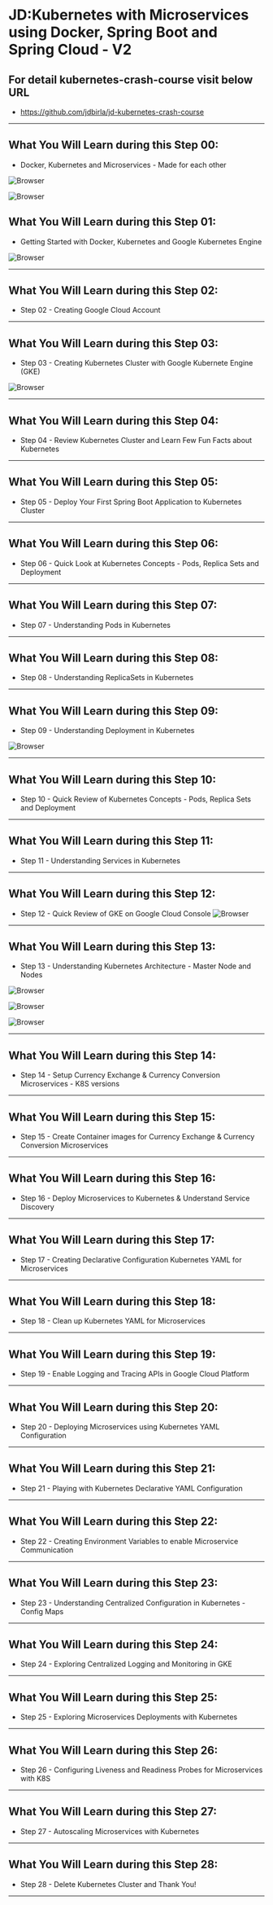 # JD:Kubernetes with Microservices using Docker, Spring Boot and Spring Cloud - V2

## For detail kubernetes-crash-course visit below URL
- https://github.com/jdbirla/jd-kubernetes-crash-course

---
## What You Will Learn during this Step 00:
- Docker, Kubernetes and Microservices - Made for each other

![Browser](Images/Screenshot_1.png)

![Browser](Images/Screenshot_2.png)

## What You Will Learn during this Step 01:
- Getting Started with Docker, Kubernetes and Google Kubernetes Engine

![Browser](Images/Screenshot_3.png)

---
## What You Will Learn during this Step 02:

-  Step 02 - Creating Google Cloud Account


---

## What You Will Learn during this Step 03:

-  Step 03 - Creating Kubernetes Cluster with Google Kubernete Engine (GKE)

![Browser](Images/Screenshot_4.png)

---

## What You Will Learn during this Step 04:

-  Step 04 - Review Kubernetes Cluster and Learn Few Fun Facts about Kubernetes



---
## What You Will Learn during this Step 05:

-  Step 05 - Deploy Your First Spring Boot Application to Kubernetes Cluster

---
## What You Will Learn during this Step 06:

-  Step 06 - Quick Look at Kubernetes Concepts - Pods, Replica Sets and Deployment

---
## What You Will Learn during this Step 07:

-  Step 07 - Understanding Pods in Kubernetes

---
## What You Will Learn during this Step 08:

-  Step 08 - Understanding ReplicaSets in Kubernetes

---
## What You Will Learn during this Step 09:

-  Step 09 - Understanding Deployment in Kubernetes

![Browser](Images/Screenshot_5.png)

---
## What You Will Learn during this Step 10:

-  Step 10 - Quick Review of Kubernetes Concepts - Pods, Replica Sets and Deployment


---
## What You Will Learn during this Step 11:

-  Step 11 - Understanding Services in Kubernetes


---
## What You Will Learn during this Step 12:

-  Step 12 - Quick Review of GKE on Google Cloud Console 
![Browser](Images/Screenshot_6.png)

---
## What You Will Learn during this Step 13:

-  Step 13 - Understanding Kubernetes Architecture - Master Node and Nodes

![Browser](Images/Screenshot_6.png)

![Browser](Images/Screenshot_7.png)

![Browser](Images/Screenshot_8.png)


---
## What You Will Learn during this Step 14:

-  Step 14 - Setup Currency Exchange & Currency Conversion Microservices - K8S versions
---
## What You Will Learn during this Step 15:

-  Step 15 - Create Container images for Currency Exchange & Currency Conversion Microservices
---
## What You Will Learn during this Step 16:

-  Step 16 - Deploy Microservices to Kubernetes & Understand Service Discovery
---
## What You Will Learn during this Step 17:

-  Step 17 - Creating Declarative Configuration Kubernetes YAML for Microservices
---
## What You Will Learn during this Step 18:

-  Step 18 - Clean up Kubernetes YAML for Microservices
---
## What You Will Learn during this Step 19:

-  Step 19 - Enable Logging and Tracing APIs in Google Cloud Platform
---
## What You Will Learn during this Step 20:

-  Step 20 - Deploying Microservices using Kubernetes YAML Configuration
---
## What You Will Learn during this Step 21:

-  Step 21 - Playing with Kubernetes Declarative YAML Configuration
---
## What You Will Learn during this Step 22:

-  Step 22 - Creating Environment Variables to enable Microservice Communication
---
## What You Will Learn during this Step 23:

-  Step 23 - Understanding Centralized Configuration in Kubernetes - Config Maps
---
## What You Will Learn during this Step 24:

-  Step 24 - Exploring Centralized Logging and Monitoring in GKE
---
## What You Will Learn during this Step 25:

-  Step 25 - Exploring Microservices Deployments with Kubernetes
---
## What You Will Learn during this Step 26:

-  Step 26 - Configuring Liveness and Readiness Probes for Microservices with K8S
---
## What You Will Learn during this Step 27:

-  Step 27 - Autoscaling Microservices with Kubernetes
---
## What You Will Learn during this Step 28:

-  Step 28 - Delete Kubernetes Cluster and Thank You!
---

